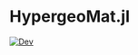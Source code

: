 # HypergeoMat.jl

[![Dev](https://img.shields.io/badge/docs-dev-blue.svg)](https://stla.github.io/HypergeoMat.jl/dev)
